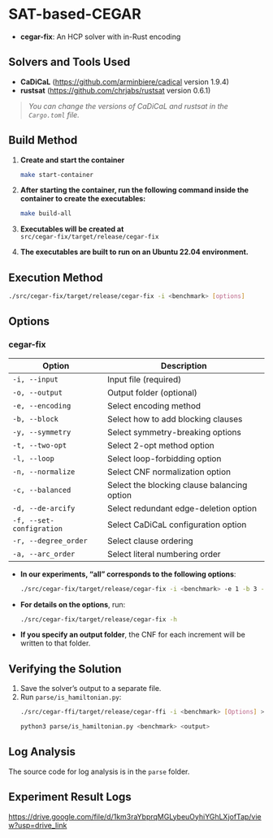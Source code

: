 # SAT-based-CEGAR
- **cegar-fix**: An HCP solver with in-Rust encoding

## Solvers and Tools Used
- **CaDiCaL** (<https://github.com/arminbiere/cadical> version 1.9.4)  
- **rustsat** (<https://github.com/chrjabs/rustsat> version 0.6.1)

> *You can change the versions of CaDiCaL and rustsat in the `Cargo.toml` file.*


## Build Method

1. **Create and start the container**
    ```bash
    make start-container
    ```

2. **After starting the container, run the following command inside the container to create the executables:**
    ```bash
    make build-all
    ```

3. **Executables will be created at**  
   `src/cegar-fix/target/release/cegar-fix`

4. **The executables are built to run on an Ubuntu 22.04 environment.**


## Execution Method

```bash
./src/cegar-fix/target/release/cegar-fix -i <benchmark> [options]
```


## Options

### cegar-fix

| Option                  | Description                                                |
|-------------------------|------------------------------------------------------------|
| `-i, --input`           | Input file (required)                                     |
| `-o, --output`          | Output folder (optional)                                  |
| `-e, --encoding`        | Select encoding method                                    |
| `-b, --block`           | Select how to add blocking clauses                        |
| `-y, --symmetry`        | Select symmetry-breaking options                          |
| `-t, --two-opt`         | Select 2-opt method option                                |
| `-l, --loop`            | Select loop-forbidding option                             |
| `-n, --normalize`       | Select CNF normalization option                           |
| `-c, --balanced`        | Select the blocking clause balancing option               |
| `-d, --de-arcify`       | Select redundant edge-deletion option                     |
| `-f, --set-configration`| Select CaDiCaL configuration option                       |
| `-r, --degree_order`    | Select clause ordering                                    |
| `-a, --arc_order`       | Select literal numbering order                            |

- **In our experiments, “all” corresponds to the following options**:
  ```bash
  ./src/cegar-fix/target/release/cegar-fix -i <benchmark> -e 1 -b 3 -y 3 -t 3 -l 1
  ```

- **For details on the options**, run:
  ```bash
  ./src/cegar-fix/target/release/cegar-fix -h
  ```

- **If you specify an output folder**, the CNF for each increment will be written to that folder.


## Verifying the Solution

1. Save the solver’s output to a separate file.
2. Run `parse/is_hamiltonian.py`:
    ```bash
    ./src/cegar-ffi/target/release/cegar-ffi -i <benchmark> [Options] > <output>
    ```
    ```bash
    python3 parse/is_hamiltonian.py <benchmark> <output>
    ```

## Log Analysis

The source code for log analysis is in the `parse` folder.

## Experiment Result Logs

<https://drive.google.com/file/d/1km3raYbprqMGLybeuOyhiYGhLXjofTap/view?usp=drive_link>

